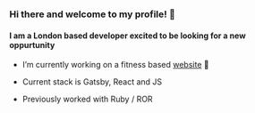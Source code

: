 ### Hi there and welcome to my profile!  👋
#### I am a London based developer excited to be looking for a new oppurtunity


* I’m currently working on a fitness based [website](https://www.resistanceformula.com) 🏃

* Current stack is Gatsby, React and JS

* Previously worked with Ruby / ROR



